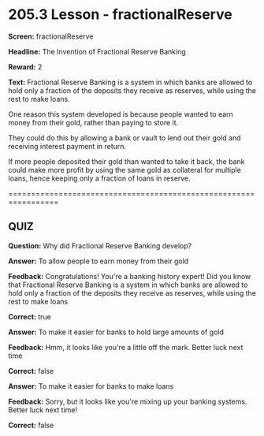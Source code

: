 # 205.3 Lesson - fractionalReserve

**Screen:** fractionalReserve

**Headline:** The Invention of Fractional Reserve Banking

**Reward:** 2

**Text:** Fractional Reserve Banking is a system in which banks are allowed to hold only a fraction of the deposits they receive as reserves, while using the rest to make loans.

One reason this system developed is because people wanted to earn money from their gold, rather than paying to store it.

They could do this by allowing a bank or vault to lend out their gold and receiving interest payment in return.

If more people deposited their gold than wanted to take it back, the bank could make more profit by using the same gold as collateral for multiple loans, hence keeping only a fraction of loans in reserve.

\=================================================================

## QUIZ

**Question:** Why did Fractional Reserve Banking develop?

**Answer:** To allow people to earn money from their gold

**Feedback:** Congratulations! You're a banking history expert! Did you know that Fractional Reserve Banking is a system in which banks are allowed to hold only a fraction of the deposits they receive as reserves, while using the rest to make loans

**Correct:** true

**Answer:** To make it easier for banks to hold large amounts of gold

**Feedback:** Hmm, it looks like you're a little off the mark. Better luck next time

**Correct:** false

**Answer:** To make it easier for banks to make loans

**Feedback:** Sorry, but it looks like you're mixing up your banking systems. Better luck next time!

**Correct:** false

<figure><img src="../.gitbook/assets/205-03.png" alt=""><figcaption></figcaption></figure>
